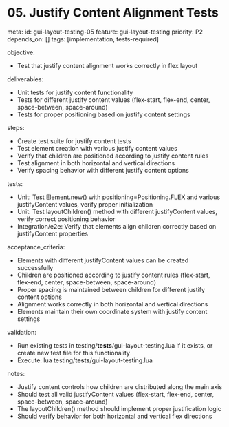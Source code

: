 # 05. Justify Content Alignment Tests

meta:
  id: gui-layout-testing-05
  feature: gui-layout-testing
  priority: P2
  depends_on: []
  tags: [implementation, tests-required]

objective:
- Test that justify content alignment works correctly in flex layout

deliverables:
- Unit tests for justify content functionality
- Tests for different justify content values (flex-start, flex-end, center, space-between, space-around)
- Tests for proper positioning based on justify content settings

steps:
- Create test suite for justify content tests
- Test element creation with various justify content values
- Verify that children are positioned according to justify content rules
- Test alignment in both horizontal and vertical directions
- Verify spacing behavior with different justify content options

tests:
- Unit: Test Element.new() with positioning=Positioning.FLEX and various justifyContent values, verify proper initialization
- Unit: Test layoutChildren() method with different justifyContent values, verify correct positioning behavior
- Integration/e2e: Verify that elements align children correctly based on justifyContent properties

acceptance_criteria:
- Elements with different justifyContent values can be created successfully
- Children are positioned according to justify content rules (flex-start, flex-end, center, space-between, space-around)
- Proper spacing is maintained between children for different justify content options
- Alignment works correctly in both horizontal and vertical directions
- Elements maintain their own coordinate system with justify content settings

validation:
- Run existing tests in testing/__tests__/gui-layout-testing.lua if it exists, or create new test file for this functionality
- Execute: lua testing/__tests__/gui-layout-testing.lua

notes:
- Justify content controls how children are distributed along the main axis
- Should test all valid justifyContent values (flex-start, flex-end, center, space-between, space-around)
- The layoutChildren() method should implement proper justification logic
- Should verify behavior for both horizontal and vertical flex directions